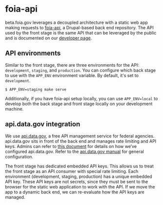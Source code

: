 # foia-api

beta.foia.gov leverages a decoupled architecture with a static web app
making requests to [foia-api](https://github.com/usdoj/foia-api),
a Drupal-based back end repository. The API used by the front stage is the same
API that can be leveraged by the public and is documented on our [developer
page](https://beta.foia.gov/developer/).


## API environments

Similar to the front stage, there are three environments for the API:
`development`, `staging`, and `production`. You can configure which back stage to
use with the `APP_ENV` environment variable. By default, it's set to
`development`.

    $ APP_ENV=staging make serve

Additionally, if you have foia-api setup locally, you can use `APP_ENV=local` to
develop both the back stage and front stage locally on your development machine.


## api.data.gov integration

We use [api.data.gov](https://api.data.gov/about/), a free API management
service for federal agencies. api.data.gov sits in front of the back end and
manages rate limiting and API keys. Admins can refer to [this
document](https://docs.google.com/document/d/1TlNBg44N4J2AOBK00Mo5MGl37ZweTeEQ1pYJzUpOegA/edit#)
for details on how we’ve configured api.data.gov. Refer to the [api.data.gov
manual](https://github.com/18F/api.data.gov/wiki/User-Manual:-Agencies) for
general configuration.

The front stage has dedicated embedded API keys. This allows us to treat the
front stage as an API consumer with special rate limiting. Each environment
(development, staging, production) has a unique embedded API key. These API keys
are not secrets, since they must be sent to the browser for the static web
application to work with the API. If we move the app to a dynamic back end, we
can re-evaluate how the API keys are managed.
